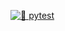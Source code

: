 <!-- Pytest Coverage Comment:Begin -->
<!-- Pytest Coverage Comment:End -->

[![🧪 pytest](https://github.com/codecentric-oss/canaryml/actions/workflows/pytest.yaml/badge.svg)](https://github.com/codecentric-oss/canaryml/actions/workflows/pytest.yaml)